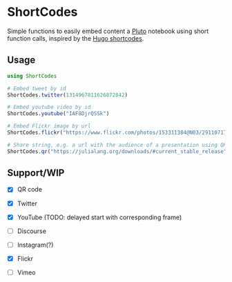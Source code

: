 # ShortCodes

Simple functions to easily embed content a [Pluto](https://github.com/fonsp/Pluto.jl) notebook using short function calls, inspired by the [Hugo shortcodes](https://gohugo.io/content-management/shortcodes/).

## Usage

```julia
using ShortCodes

# Embed tweet by id
ShortCodes.twitter(1314967811626872842)

# Embed youtube video by id
ShortCodes.youtube("IAF8DjrQSSk")

# Embed Flickr image by url
ShortCodes.flickr("https://www.flickr.com/photos/153311384@N03/29110717138")

# Share string, e.g. a url with the audience of a presentation using QR code:
ShortCodes.qr("https://julialang.org/downloads/#current_stable_release")
```

## Support/WIP

- [x] QR code
- [x] Twitter
- [x] YouTube (TODO: delayed start with corresponding frame)
- [ ] Discourse  
- [ ] Instagram(?)
- [x] Flickr
- [ ] Vimeo

